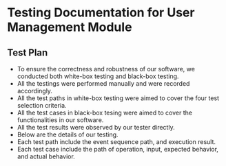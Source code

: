 # Testing Documentation for User Management Module
## Test Plan
- To ensure the correctness and robustness of our software, we conducted both white-box testing and black-box testing. 
- All the testings were performed manually and were recorded accordingly.
- All the test paths in white-box testing were aimed to cover the four test selection criteria.
- All the test cases in black-box tesing were aimed to cover the functionalities in our software.
- All the test results were observed by our tester directly.
- Below are the details of our testing.
- Each test path include the event sequence path, and  execution result.
- Each test case include the path of operation, input, expected behavior, and actual behavior.